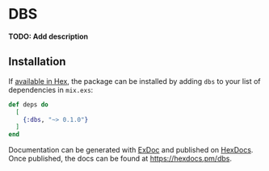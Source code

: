 # DBS

**TODO: Add description**

## Installation

If [available in Hex](https://hex.pm/docs/publish), the package can be installed
by adding `dbs` to your list of dependencies in `mix.exs`:

```elixir
def deps do
  [
    {:dbs, "~> 0.1.0"}
  ]
end
```

Documentation can be generated with [ExDoc](https://github.com/elixir-lang/ex_doc)
and published on [HexDocs](https://hexdocs.pm). Once published, the docs can
be found at <https://hexdocs.pm/dbs>.

